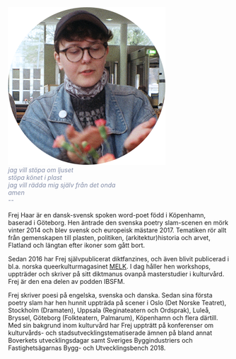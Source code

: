 <div class="image-with-credit right">
    <img src="photoanalog33.png">
</div>

<span style="color: rgb(131, 141, 168)">
<i>jag vill stöpa om ljuset<br>
stöpa könet i plast<br>
jag vill rädda mig själv från det onda<br>
amen<br>
    --<br></i>
</span>

<br>
Frej Haar är en dansk-svensk spoken word-poet född i Köpenhamn, baserad i Göteborg. Hen äntrade den svenska poetry slam-scenen en mörk vinter 2014 och blev svensk och europeisk mästare 2017. Tematiken rör allt från gemenskapen till plasten, politiken, (arkitektur)historia och arvet, Flatland och längtan efter ikoner som gått bort.

Sedan 2016 har Frej självpublicerat diktfanzines, och även blivit publicerad i bl.a. norska queerkulturmagasinet [MELK](https://www.melkmag.com/). I dag håller hen workshops, uppträder och skriver på sitt diktmanus ovanpå masterstudier i kulturvård. Frej är den ena delen av podden IBSFM.

Frej skriver poesi på engelska, svenska och danska. Sedan sina första poetry slam har hen hunnit uppträda på scener i Oslo (Det Norske Teatret), Stockholm (Dramaten), Uppsala (Reginateatern och Ordsprak), Luleå, Bryssel, Göteborg (Folkteatern, Palmarum), Köpenhamn och flera därtill. Med sin bakgrund inom kulturvård har Frej uppträtt på konferenser om kulturvårds- och stadsutvecklingstematiserade ämnen på bland annat Boverkets utvecklingsdagar samt Sveriges Byggindustriers och Fastighetsägarnas Bygg- och Utvecklingsbench 2018.
